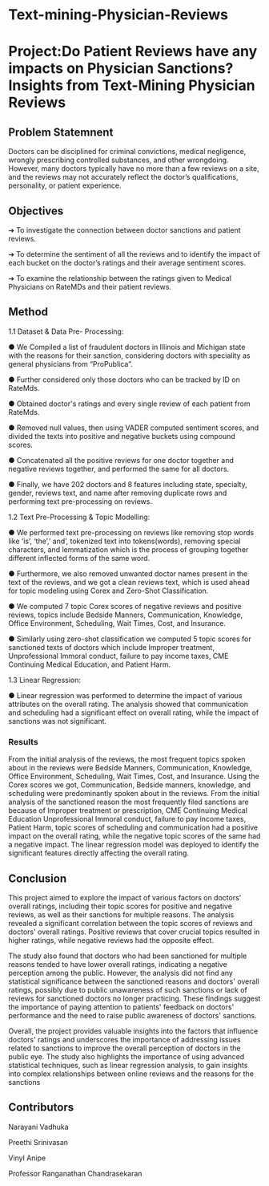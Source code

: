 # Text-mining-Physician-Reviews

# Project:Do Patient Reviews have any impacts on Physician Sanctions? Insights from Text-Mining Physician Reviews


## Problem Statemnent

Doctors can be disciplined for criminal convictions, medical negligence, wrongly prescribing controlled substances, and other wrongdoing. However, many doctors typically have no more than a few reviews on a site, and the reviews may not accurately reflect the doctor’s qualifications, personality, or patient experience. 

## Objectives

➔	To investigate the connection between doctor sanctions and patient reviews.

➔	To determine the sentiment of all the reviews and to identify the impact of each bucket on the doctor’s ratings and their average sentiment scores.

➔	To examine the relationship between the ratings given to Medical Physicians on RateMDs and their patient reviews.


## Method

1.1 Dataset & Data Pre- Processing:

●	We Compiled a list of fraudulent doctors in Illinois and Michigan state with the reasons for their sanction, considering doctors with speciality as general physicians from “ProPublica”.

●	Further considered only those doctors who can be tracked by ID on RateMds.

●	Obtained doctor's ratings and every single review of each patient from RateMds.

●	Removed null values, then using VADER computed sentiment scores, and divided the texts into positive and negative buckets using compound scores.

●	Concatenated all the positive reviews for one doctor together and negative reviews together, and performed the same for all doctors.

●	Finally, we have 202 doctors and 8 features including state, specialty, gender, reviews text, and name after removing duplicate rows and performing text pre-processing on reviews.

1.2 Text Pre-Processing & Topic Modelling:

●	We performed text pre-processing on reviews like removing stop words like ‘is’, ‘the’,’ and’, tokenized text into tokens(words), removing special characters, and lemmatization which is the process of grouping together different inflected forms of the same word.

●	Furthermore, we also removed unwanted doctor names present in the text of the reviews, and we got a clean reviews text, which is used ahead for topic modeling using Corex and Zero-Shot Classification.

●	We computed 7 topic Corex scores of negative reviews and positive reviews, topics include Bedside Manners, Communication, Knowledge, Office Environment, Scheduling, Wait Times, Cost, and Insurance.

●	Similarly using zero-shot classification we computed 5 topic scores for sanctioned texts of doctors which include Improper treatment, Unprofessional Immoral conduct, failure to pay income taxes, CME Continuing Medical Education, and Patient Harm.

1.3 Linear Regression:

● Linear regression was performed to determine the impact of various attributes on the overall rating. The analysis showed that communication and scheduling had a significant effect on overall rating, while the impact of sanctions was not significant.


### Results

From the initial analysis of the reviews, the most frequent topics spoken about in the reviews were Bedside Manners, Communication, Knowledge, Office Environment, Scheduling, Wait Times, Cost, and Insurance. Using the Corex scores we got, Communication, Bedside manners, knowledge, and scheduling were predominantly spoken about in the reviews. From the initial analysis of the sanctioned reason the most frequently filed sanctions are because of Improper treatment or prescription, CME Continuing Medical Education Unprofessional Immoral conduct, failure to pay income taxes, Patient Harm, topic scores of scheduling and communication had a positive impact on the overall rating, while the negative topic scores of the same had a negative impact. The linear regression model was deployed to identify the significant features directly affecting the overall rating. 


## Conclusion

This project aimed to explore the impact of various factors on doctors' overall ratings, including their topic scores for positive and negative reviews, as well as their sanctions for multiple reasons. The analysis revealed a significant correlation between the topic scores of reviews and doctors' overall ratings. Positive reviews that cover crucial topics resulted in higher ratings, while negative reviews had the opposite effect. 

The study also found that doctors who had been sanctioned for multiple reasons tended to have lower overall ratings, indicating a negative perception among the public. However, the analysis did not find any statistical significance between the sanctioned reasons and doctors' overall ratings, possibly due to public unawareness of such sanctions or lack of reviews for sanctioned doctors no longer practicing. These findings suggest the importance of paying attention to patients' feedback on doctors' performance and the need to raise public awareness of doctors' sanctions.

Overall, the project provides valuable insights into the factors that influence doctors' ratings and underscores the importance of addressing issues related to sanctions to improve the overall perception of doctors in the public eye. The study also highlights the importance of using advanced statistical techniques, such as linear regression analysis, to gain insights into complex relationships between online reviews and the reasons for the sanctions

## Contributors

Narayani Vadhuka 

Preethi Srinivasan 

Vinyl Anipe

Professor Ranganathan Chandrasekaran







